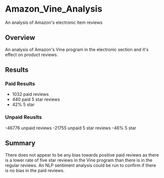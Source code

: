 # Amazon_Vine_Analysis

An analysis of Amazon's electronic item reviews

## Overview

An analysis of Amazon's Vine program in the electronic section and it's effect on product reviews.

## Results

### Paid Results
- 1032 paid reviews
- 440 paid 5 star reviews
- 42% 5 star

### Unpaid Reuslts
-46776 unpaid reviews
-21755 unpaid 5 star reviews
-46% 5 star

## Summary

There does not appear to be any bias towards positive paid reviews as there is a lower rate of five star reviews in the Vine program than there is in the regular reviews. An NLP sentiment analysis could be run to confirm if there is no bias in the paid reviews.
